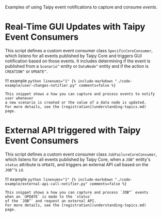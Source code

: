 Examples of using Taipy event notifications to capture and consume *events*.

# Real-Time GUI Updates with Taipy Event Consumers

This script defines a custom event consumer class `SpecificCoreConsumer`, which listens
for all events published by Taipy Core and triggers GUI notification based on those events.
It includes determining if the event is published from a `Scenario^` entity or `DataNode^` entity
and if the action is `CREATION^` or `UPDATE^`.

!!! example
    ```python linenums="1"
    {%
    include-markdown "./code-example/user-changes-notifier.py"
    comments=false
     %}
    ```

    This snippet shows a how you can capture and process events to notify user whenever
    a new scenario is created or the value of a data node is updated.
    For more details, see the [registration](understanding-topics.md) page.

# External API triggered with Taipy Event Consumers

This script defines a custom event consumer class `JobFailureCoreConsumer`, which listens
for all events published by Taipy Core, when a `JOB^` entity's `status` attribute is `UPDATE`,
and triggers an external API call based on the `JOB^`'s `id`.

!!! example
    ```python linenums="1"
    {%
    include-markdown "./code-example/external-api-call-notifier.py"
    comments=false
     %}
    ```

    This snippet shows a how you can capture and process `JOB^` events when an `UPDATE` is made to the `status`
    of the `JOB^` and request an external API.
    For more details, see the [registration](understanding-topics.md) page.

